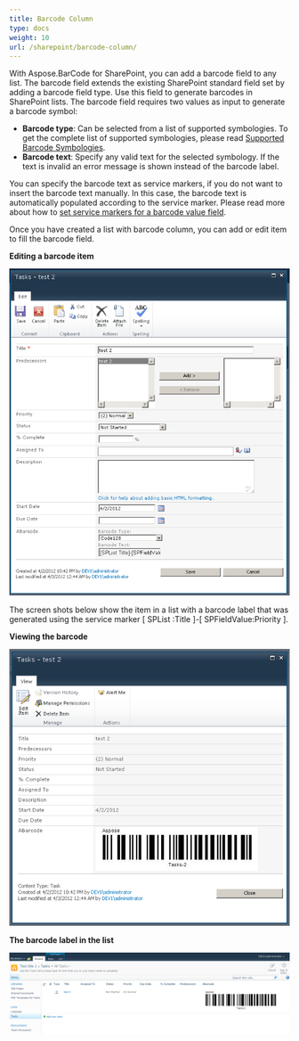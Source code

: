 ```yaml
---
title: Barcode Column
type: docs
weight: 10
url: /sharepoint/barcode-column/
---
```


With Aspose.BarCode for SharePoint, you can add a barcode field to any list. The barcode field extends the existing SharePoint standard field set by adding a barcode field type. Use this field to generate barcodes in SharePoint lists. The barcode field requires two values as input to generate a barcode symbol:

- **Barcode type**: Can be selected from a list of supported symbologies. To get the complete list of supported symbologies, please read [Supported Barcode Symbologies](/barcode/sharepoint/supported-barcode-symbologies-html/).
- **Barcode text**: Specify any valid text for the selected symbology. If the text is invalid an error message is shown instead of the barcode label.

You can specify the barcode text as service markers, if you do not want to insert the barcode text manually. In this case, the barcode text is automatically populated according to the service marker. Please read more about how to [set service markers for a barcode value field](/barcode/sharepoint/set-service-markers-for-barcode-value-field-html/).

Once you have created a list with barcode column, you can add or edit item to fill the barcode field.

**Editing a barcode item** 

![todo:image_alt_text](barcode-column_1.png)

The screen shots below show the item in a list with a barcode label that was generated using the service marker [ SPList :Title ]-[ SPFieldValue:Priority ].

**Viewing the barcode** 

![todo:image_alt_text](barcode-column_2.png)




**The barcode label in the list** 

![todo:image_alt_text](barcode-column_3.png)

